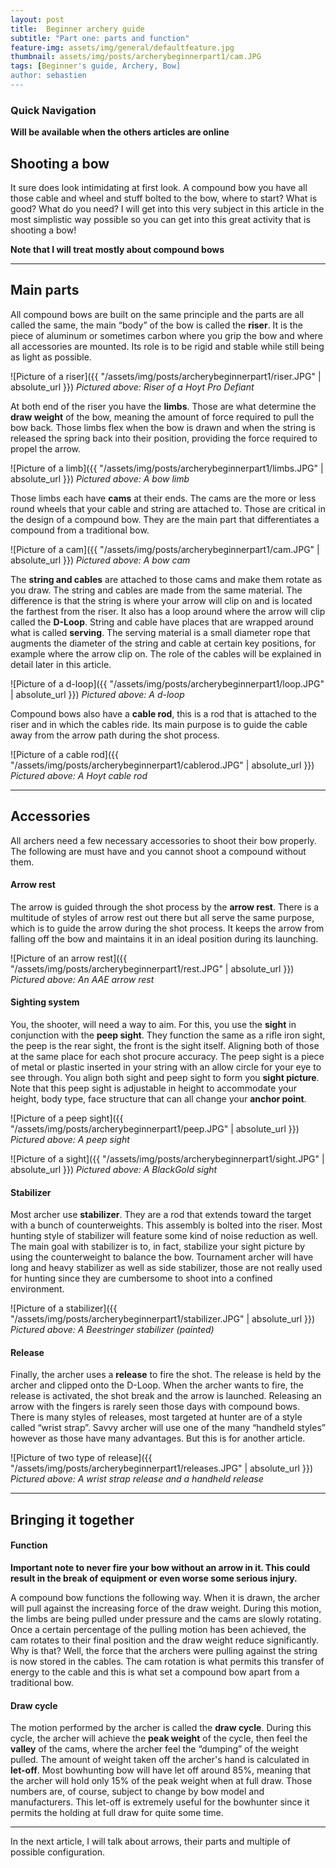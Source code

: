 ```yaml
---
layout: post
title:  Beginner archery guide
subtitle: "Part one: parts and function"
feature-img: assets/img/general/defaultfeature.jpg
thumbnail: assets/img/posts/archerybeginnerpart1/cam.JPG
tags: [Beginner's guide, Archery, Bow]
author: sebastien
---
```


### Quick Navigation

**Will be available when the others articles are online**

<!--  Navigation link-->

## Shooting a bow

It sure does look intimidating at first look. A compound bow you have all those cable and wheel and stuff bolted to the bow, where to start? What is good? What do you need? I will get into this very subject in this article in the most simplistic way possible so you can get into this great activity that is shooting a bow!

**Note that I will treat mostly about compound bows**

*****

## Main parts

All compound bows are built on the same principle and the parts are all called the same, the main “body” of the bow is called the **riser**. It is the piece of aluminum or sometimes carbon where you grip the bow and where all accessories are mounted. Its role is to be rigid and stable while still being as light as possible.

![Picture of a riser]({{ "/assets/img/posts/archerybeginnerpart1/riser.JPG" | absolute_url }})
*Pictured above: Riser of a Hoyt Pro Defiant*

At both end of the riser you have the **limbs**. Those are what determine the **draw weight** of the bow, meaning the amount of force required to pull the bow back. Those limbs flex when the bow is drawn and when the string is released the spring back into their position, providing the force required to propel the arrow.

![Picture of a limb]({{ "/assets/img/posts/archerybeginnerpart1/limbs.JPG" | absolute_url }})
*Pictured above: A bow limb*

Those limbs each have **cams** at their ends. The cams are the more or less round wheels that your cable and string are attached to. Those are critical in the design of a compound bow. They are the main part that differentiates a compound from a traditional bow.

![Picture of a cam]({{ "/assets/img/posts/archerybeginnerpart1/cam.JPG" | absolute_url }})
*Pictured above: A bow cam*

The **string and cables** are attached to those cams and make them rotate as you draw. The string and cables are made from the same material. The difference is that the string is where your arrow will clip on and is located the farthest from the riser. It also has a loop around where the arrow will clip called the **D-Loop**. String and cable have places that are wrapped around what is called **serving**. The serving material is a small diameter rope that augments the diameter of the string and cable at certain key positions, for example where the arrow clip on. The role of the cables will be explained in detail later in this article.

![Picture of a d-loop]({{ "/assets/img/posts/archerybeginnerpart1/loop.JPG" | absolute_url }})
*Pictured above: A d-loop*

Compound bows also have a **cable rod**, this is a rod that is attached to the riser and in which the cables ride. Its main purpose is to guide the cable away from the arrow path during the shot process.

![Picture of a cable rod]({{ "/assets/img/posts/archerybeginnerpart1/cablerod.JPG" | absolute_url }})
*Pictured above: A Hoyt cable rod*

*****

## Accessories

All archers need a few necessary accessories to shoot their bow properly. The following are must have and you cannot shoot a compound without them.

#### Arrow rest

The arrow is guided through the shot process by the **arrow rest**. There is a multitude of styles of arrow rest out there but all serve the same purpose, which is to guide the arrow during the shot process. It keeps the arrow from falling off the bow and maintains it in an ideal position during its launching.

![Picture of an arrow rest]({{ "/assets/img/posts/archerybeginnerpart1/rest.JPG" | absolute_url }})
*Pictured above: An AAE arrow rest*

#### Sighting system

You, the shooter, will need a way to aim. For this, you use the **sight** in conjunction with the **peep sight**. They function the same as a rifle iron sight, the peep is the rear sight, the front is the sight itself. Aligning both of those at the same place for each shot procure accuracy. The peep sight is a piece of metal or plastic inserted in your string with an allow circle for your eye to see through. You align both sight and peep sight to form you **sight picture**. Note that this peep sight is adjustable in height to accommodate your height, body type, face structure that can all change your **anchor point**.

![Picture of a peep sight]({{ "/assets/img/posts/archerybeginnerpart1/peep.JPG" | absolute_url }})
*Pictured above: A peep sight*

![Picture of a sight]({{ "/assets/img/posts/archerybeginnerpart1/sight.JPG" | absolute_url }})
*Pictured above: A BlackGold sight*

#### Stabilizer

Most archer use **stabilizer**. They are a rod that extends toward the target with a bunch of counterweights. This assembly is bolted into the riser. Most hunting style of stabilizer will feature some kind of noise reduction as well. The main goal with stabilizer is to, in fact, stabilize your sight picture by using the counterweight to balance the bow. Tournament archer will have long and heavy stabilizer as well as side stabilizer, those are not really used for hunting since they are cumbersome to shoot into a confined environment.

![Picture of a stabilizer]({{ "/assets/img/posts/archerybeginnerpart1/stabilizer.JPG" | absolute_url }})
*Pictured above: A Beestringer stabilizer (painted)*

#### Release

Finally, the archer uses a **release** to fire the shot. The release is held by the archer and clipped onto the D-Loop. When the archer wants to fire, the release is activated, the shot break and the arrow is launched. Releasing an arrow with the fingers is rarely seen those days with compound bows. There is many styles of releases, most targeted at hunter are of a style called “wrist strap”. Savvy archer will use one of the many “handheld styles” however as those have many advantages. But this is for another article.

![Picture of two type of release]({{ "/assets/img/posts/archerybeginnerpart1/releases.JPG" | absolute_url }})
*Pictured above: A wrist strap release and a handheld release*

*****

## Bringing it together

#### Function

**Important note to never fire your bow without an arrow in it. This could result in the break of equipment or even worse some serious injury.**

A compound bow functions the following way. When it is drawn, the archer will pull against the increasing force of the draw weight. During this motion, the limbs are being pulled under pressure and the cams are slowly rotating. Once a certain percentage of the pulling motion has been achieved, the cam rotates to their final position and the draw weight reduce significantly. Why is that? Well, the force that the archers were pulling against the string is now stored in the cables. The cam rotation is what permits this transfer of energy to the cable and this is what set a compound bow apart from a traditional bow.

#### Draw cycle

The motion performed by the archer is called the **draw cycle**. During this cycle, the archer will achieve the **peak weight** of the cycle, then feel the **valley** of the cams, where the archer feel the “dumping” of the weight pulled. The amount of weight taken off the archer's hand is calculated in **let-off**. Most bowhunting bow will have let off around 85%, meaning that the archer will hold only 15% of the peak weight when at full draw. Those numbers are, of course, subject to change by bow model and manufacturers. This let-off is extremely useful for the bowhunter since it permits the holding at full draw for quite some time.

*****

In the next article, I will talk about arrows, their parts and multiple of possible configuration.
